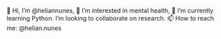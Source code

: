  👋 Hi, I’m @heliannunes, 👀 I’m interested in mental health,
🌱 I’m currently learning Python. I’m looking to collaborate on research.
📫 How to reach me: @helian.nunes

<!---
heliannunes/heliannunes is a ✨ special ✨ repository because its `README.md` (this file) appears on your GitHub profile.
You can click the Preview link to take a look at your changes.
--->
